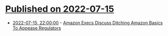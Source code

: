 # [Published on 2022-07-15](index.md)

* [2022-07-15, 22:00:00](https://slashdot.org/story/22/07/15/2029206/amazon-execs-discuss-ditching-amazon-basics-to-appease-regulators?utm_source=rss1.0mainlinkanon&utm_medium=feed) - [Amazon Execs Discuss Ditching Amazon Basics To Appease Regulators](https://slashdot.org/story/22/07/15/2029206/amazon-execs-discuss-ditching-amazon-basics-to-appease-regulators?utm_source=rss1.0mainlinkanon&utm_medium=feed)
